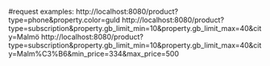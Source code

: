 #request examples:
http://localhost:8080/product?type=phone&property.color=guld
http://localhost:8080/product?type=subscription&property.gb_limit_min=10&property.gb_limit_max=40&city=Malmö
http://localhost:8080/product?type=subscription&property.gb_limit_min=10&property.gb_limit_max=40&city=Malm%C3%B6&min_price=334&max_price=500